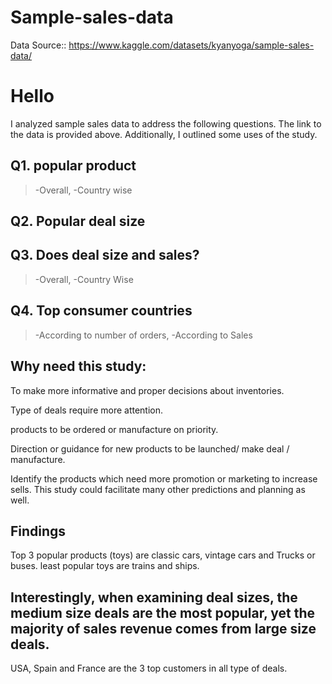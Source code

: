 # Sample-sales-data
Data Source:: https://www.kaggle.com/datasets/kyanyoga/sample-sales-data/

# Hello 
I analyzed sample sales data to address the following questions. The link to the data is provided above. Additionally, I outlined some uses of the study.

## Q1. popular product
 >-Overall, 
 >-Country wise
## Q2. Popular deal size
## Q3. Does deal size and sales?
>-Overall, 
>-Country Wise
## Q4. Top consumer countries
>-According to number of orders, 
>-According to Sales

## Why need this study:

To make more informative and proper decisions about inventories.

Type of deals require more attention.

products to be ordered or manufacture on priority.

Direction or guidance for new products to be launched/ make deal / manufacture.

Identify the products which need more promotion or marketing to increase sells.
This study could facilitate many other predictions and planning as well.

## Findings
Top 3 popular products (toys) are classic cars, vintage cars and Trucks or buses.
least popular toys are trains and ships.

## Interestingly, when examining deal sizes, the medium size deals are the most popular, yet the majority of sales revenue comes from large size deals.
USA, Spain and France are the 3 top customers in all type of deals.
